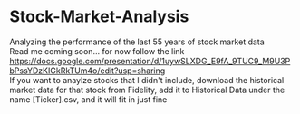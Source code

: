 # Stock-Market-Analysis
Analyzing the performance of the last 55 years of stock market data \
Read me coming soon... for now follow the link https://docs.google.com/presentation/d/1uywSLXDG_E9fA_9TUC9_M9U3PbPssYDzKIGkRkTUm4o/edit?usp=sharing \
If you want to anaylze stocks that I didn't include, download the historical market data for that stock from Fidelity, add it to Historical Data under the name [Ticker].csv, and it will fit in just fine
